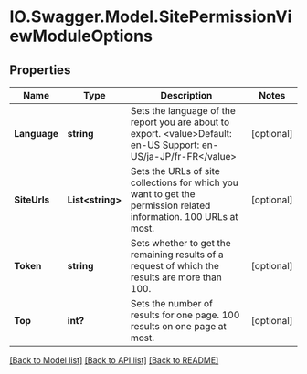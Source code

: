 # IO.Swagger.Model.SitePermissionViewModuleOptions
## Properties

Name | Type | Description | Notes
------------ | ------------- | ------------- | -------------
**Language** | **string** | Sets the language of the report you are about to export.  &lt;value&gt;Default: en-US Support: en-US/ja-JP/fr-FR&lt;/value&gt; | [optional] 
**SiteUrls** | **List&lt;string&gt;** | Sets the URLs of site collections for which you want to get the permission related information. 100 URLs at most. | [optional] 
**Token** | **string** | Sets whether to get the remaining results of a request of which the results are more than 100. | [optional] 
**Top** | **int?** | Sets the number of results for one page. 100 results on one page at most. | [optional] 

[[Back to Model list]](../README.md#documentation-for-models) [[Back to API list]](../README.md#documentation-for-api-endpoints) [[Back to README]](../README.md)

